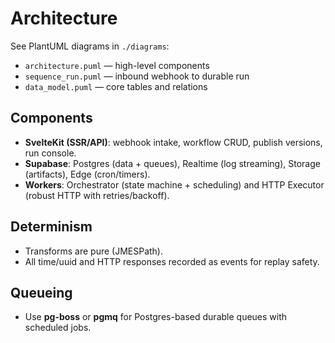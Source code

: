 # Architecture

See PlantUML diagrams in `./diagrams`:
- `architecture.puml` — high-level components
- `sequence_run.puml` — inbound webhook to durable run
- `data_model.puml` — core tables and relations

## Components
- **SvelteKit (SSR/API)**: webhook intake, workflow CRUD, publish versions, run console.
- **Supabase**: Postgres (data + queues), Realtime (log streaming), Storage (artifacts), Edge (cron/timers).
- **Workers**: Orchestrator (state machine + scheduling) and HTTP Executor (robust HTTP with retries/backoff).

## Determinism
- Transforms are pure (JMESPath).
- All time/uuid and HTTP responses recorded as events for replay safety.

## Queueing
- Use **pg-boss** or **pgmq** for Postgres-based durable queues with scheduled jobs.
